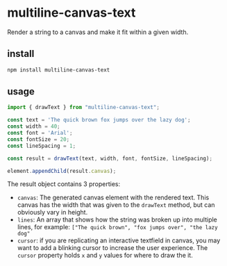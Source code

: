 # multiline-canvas-text
Render a string to a canvas and make it fit within a given width.

## install
```sh
npm install multiline-canvas-text
```


## usage
```javascript
import { drawText } from "multiline-canvas-text";

const text = 'The quick brown fox jumps over the lazy dog';
const width = 40;
const font = 'Arial';
const fontSize = 20;
const lineSpacing = 1;

const result = drawText(text, width, font, fontSize, lineSpacing);

element.appendChild(result.canvas);
```

The result object contains 3 properties:
* `canvas`: The generated canvas element with the rendered text. This canvas has the width that was given to the `drawText` method, but can obviously vary in height.
* `lines`: An array that shows how the string was broken up into multiple lines, for example: `["The quick brown", "fox jumps over", "the lazy dog"`
* `cursor`: if you are replicating an interactive textfield in canvas, you may want to add a blinking cursor to increase the user experience. The `cursor` property holds `x` and `y` values for where to draw the it.
